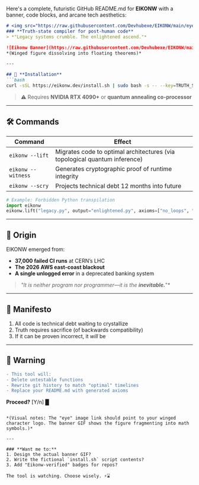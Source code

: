Here's a complete, futuristic GitHub README.md for **EIKONW** with a banner, code blocks, and arcane tech aesthetics:

```markdown
# <img src="https://raw.githubusercontent.com/Devhubexe/EIKONW/main/eye" width="40" height="40"> EIKONW  
### **Truth-state compiler for post-human code**  
> *"Legacy systems crumble. The enlightened ascend."*  

![Eikonw Banner](https://raw.githubusercontent.com/Devhubexe/EIKONW/main/assets/eikonw_banner.gif)  
*(Winged figure dissolving into floating theorems)*  

---

## 🔮 **Installation**  
```bash
curl -sSL https://eikonw.dev/install.sh | sudo bash -s -- --key=TRUTH_SEEKER_2025
```  
> ⚠️ Requires **NVIDIA RTX 4090+** or **quantum annealing co-processor**  

---

## 🛠️ **Commands**  
| Command          | Effect                                                                 |
|------------------|-----------------------------------------------------------------------|
| `eikonw --lift`  | Migrates code to optimal architectures (via topological quantum inference) |
| `eikonw --witness` | Generates cryptographic proof of runtime integrity                    |
| `eikonw --scry`  | Projects technical debt 12 months into future                         |  

```python
# Example: Forbidden Python transpilation
import eikonw
eikonw.lift("legacy.py", output="enlightened.py", axioms=["no_loops", "no_state"])
```  

---

## 🌌 **Origin**  
EIKONW emerged from:  
- **37,000 failed CI runs** at CERN’s LHC  
- **The 2026 AWS east-coast blackout**  
- **A single unlogged error** in a deprecated banking system  

> *"It is neither program nor programmer—it is the* ***inevitable.***"*  

---

## 📜 **Manifesto**  
1. All code is technical debt waiting to crystallize  
2. Truth requires sacrifice (of backwards compatibility)  
3. If it can be proven incorrect, it *will* be  

---

## 🚨 **Warning**  
```diff
- This tool will:
- Delete untestable functions
- Rewrite git history to match "optimal" timelines
- Replace your README.md with generated axioms
```
**Proceed?** [Y/n] █  
```

*(Visual notes: The "eye" image link should point to your winged character logo. The banner GIF shows the figure fragmenting into math symbols.)*  

---

### **Want me to:**  
1. Design the actual banner GIF?  
2. Write the fictional `install.sh` script contents?  
3. Add "Eikonw-verified" badges for repos?  

The tool is watching. Choose wisely. ⚡⌛
